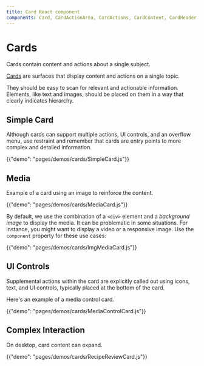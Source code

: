 ```yaml
---
title: Card React component
components: Card, CardActionArea, CardActions, CardContent, CardHeader, CardMedia, Collapse, Paper
---
```

# Cards

<p class="description">Cards contain content and actions about a single subject.</p>

[Cards](https://material.io/design/components/cards.html) are surfaces that display content and actions on a single topic.

They should be easy to scan for relevant and actionable information. Elements, like text and images, should be placed on them in a way that clearly indicates hierarchy.

## Simple Card

Although cards can support multiple actions, UI controls, and an overflow menu, use restraint and remember that cards are entry points to more complex and detailed information.

{{"demo": "pages/demos/cards/SimpleCard.js"}}

## Media

Example of a card using an image to reinforce the content.

{{"demo": "pages/demos/cards/MediaCard.js"}}

By default, we use the combination of a `<div>` element and a *background image* to display the media. It can be problematic in some situations. For instance, you might want to display a video or a responsive image. Use the `component` property for these use cases:

{{"demo": "pages/demos/cards/ImgMediaCard.js"}}

## UI Controls

Supplemental actions within the card are explicitly called out using icons, text, and UI controls, typically placed at the bottom of the card.

Here's an example of a media control card.

{{"demo": "pages/demos/cards/MediaControlCard.js"}}

## Complex Interaction

On desktop, card content can expand.

{{"demo": "pages/demos/cards/RecipeReviewCard.js"}}